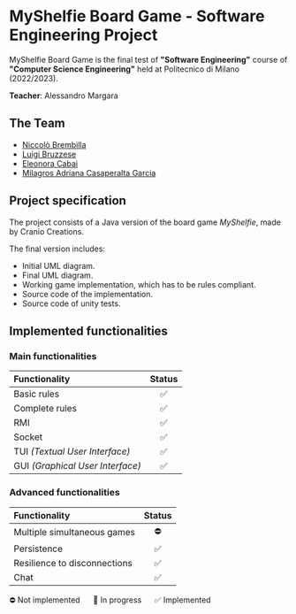 # MyShelfie Board Game - Software Engineering Project

MyShelfie Board Game is the final test of **"Software Engineering"** course of **"Computer Science Engineering"** held
at Politecnico di Milano (2022/2023).

**Teacher**: Alessandro Margara

## The Team

* [Niccolò Brembilla](https://github.com/BrembillaNiccolo)
* [Luigi Bruzzese](https://github.com/luigibruzzese)
* [Eleonora Cabai](https://github.com/lele1001)
* [Milagros Adriana Casaperalta Garcia](https://github.com/MilagrosCasaperalta)

## Project specification

The project consists of a Java version of the board game *MyShelfie*, made by Cranio Creations.

<!-- Project requirements: [link](https://github.com/nicolozambon/ing-sw-2022-sciarrabba-sironi-zambon/blob/master/resources/requirements.pdf?raw=true). -->

The final version includes:

* Initial UML diagram.
* Final UML diagram.
* Working game implementation, which has to be rules compliant.
* Source code of the implementation.
* Source code of unity tests.

## Implemented functionalities

### Main functionalities

| Functionality                    |          Status           |
|:---------------------------------|:-------------------------:|
| Basic rules                      |             ✅             |
| Complete rules                   |             ✅             |
| RMI                              |             ✅             |
| Socket                           |             ✅             |
| TUI _(Textual User Interface)_   |             ✅             |
| GUI _(Graphical User Interface)_ |             ✅             |

### Advanced functionalities

| Functionality                | Status |
|:-----------------------------|:------:|
| Multiple simultaneous games  |   ⛔    |
| Persistence                  |   ✅    |
| Resilience to disconnections |   ✅    |
| Chat                         |   ✅    |

⛔ Not implemented &nbsp;&nbsp;&nbsp;&nbsp; :arrows_counterclockwise: In progress &nbsp;&nbsp;&nbsp;&nbsp; ✅ Implemented
